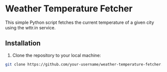 # Weather Temperature Fetcher

This simple Python script fetches the current temperature of a given city using the wttr.in service.

## Installation

1. Clone the repository to your local machine:

```bash
git clone https://github.com/your-username/weather-temperature-fetcher.git
